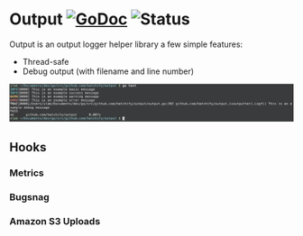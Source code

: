 # Output [![GoDoc](https://godoc.org/github.com/hatchify/output?status.svg)](https://godoc.org/github.com/hatchify/output) ![Status](https://img.shields.io/badge/status-beta-yellow.svg)
Output is an output logger helper library a few simple features:

* Thread-safe
* Debug output (with filename and line number)

![screenshot](https://github.com/hatchify/output/blob/master/screenshot.png?raw=true "Screenshot of output")

## Hooks

### Metrics

### Bugsnag

### Amazon S3 Uploads
